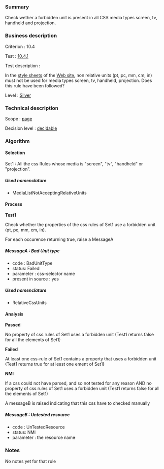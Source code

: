 ### Summary

Check wether a forbidden unit is present in all CSS media types screen,
tv, handheld and projection.

### Business description

Criterion : 10.4

Test : [10.4.1](http://accessiweb.org/index.php/accessiweb-22-english-version.html#test-10-4-1)

Test description :

In the [style
sheets](http://accessiweb.orgindex.php/glossary-76.html#mFeuilleStyle)
of the [Web
site](http://accessiweb.orgindex.php/glossary-76.html#mSiteWeb), non
relative units (pt, pc, mm, cm, in) must not be used for media types
screen, tv, handheld, projection. Does this rule have been followed?

Level : [Silver](/en/category/rules-design/accessiweb-11/level/argent)

### Technical description

Scope : [page](/en/category/rules-design/accessiweb-11/scope/page)

Decision level :
[decidable](/en/category/rules-design/accessiweb-11/decision-level/decidable)

### Algorithm

#### Selection

Set1 : All the css Rules whose media is "screen", "tv", "handheld" or
"projection".

##### Used nomenclature

-   MediaListNotAcceptingRelativeUnits

#### Process

**Test1**

Check whether the properties of the css rules of Set1 use a forbidden
unit (pt, pc, mm, cm, in).

For each occurence returning true, raise a MessageA

##### MessageA : Bad Unit type

-   code : BadUnitType
-   status: Failed
-   parameter : css-selector name
-   present in source : yes

##### Used nomenclature

-   RelativeCssUnits

#### Analysis

**Passed**

No property of css rules of Set1 uses a forbidden unit (Test1 returns
false for all the elements of Set1)

**Failed**

At least one css-rule of Set1 contains a property that uses a forbidden
unit (Test1 returns true for at least one ement of Set1)

**NMI**

If a css could not have parsed, and so not tested for any reason AND no
property of css rules of Set1 uses a forbidden unit (Test1 returns false
for all the elements of Set1)

A messageB is raised indicating that this css have to checked manually

##### MessageB : Untested resource

-   code : UnTestedResource
-   status: NMI
-   parameter : the resource name

### Notes

No notes yet for that rule
